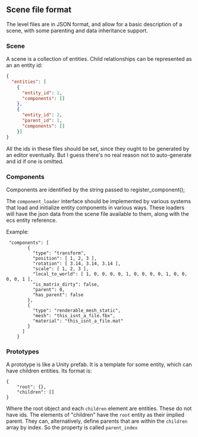 ## Scene file format

The level files are in JSON format, and allow for a basic description of a scene, 
with some parenting and data inheritance support. 

### Scene

A scene is a collection of entities. Child relationships can be represented
as an an entity id:

```json
{
  "entities": [
    {
      "entity_id": 1,
      "components": []
    },
    {
      "entity_id": 2,
      "parent_id": 1,
      "components": []
    }]
}
```

All the ids in these files should be set, since they ought to be generated 
by an editor eventually. But I guess there's no real reason not to auto-generate
and id if one is omitted.


### Components

Components are identified by the string passed to register_component();

The `component_loader` interface should be implemented by various systems that load and initialize entity components in various ways.
These loaders will have the json data from the scene file available to them, along with the ecs entity reference. 


Example:
```
 "components": [
        {
          "type": "transform",
          "position": [ 1, 2, 3 ],
          "rotation": [ 3.14, 3.14, 3.14 ],
          "scale": [ 1, 2, 3 ],
          "local_to_world": [ 1, 0, 0, 0, 0, 1, 0, 0, 0, 0, 1, 0, 0, 0, 0, 1 ],
          "is_matrix_dirty": false,
          "parent": 0,
          "has_parent": false
        },
        {
          "type": "renderable_mesh_static",
          "mesh": "this_isnt_a_file.fbx",
          "material": "this_isnt_a_file.mat"
        }
      ]
    }
```

### Prototypes

A prototype is like a Unity prefab. It is a template for some entity, which can have
children entities. Its format is:
```
{
    "root": {},
    "children": []
}
```
Where the root object and each `children` element are entities. These do not have ids.
The elements of "children" have the `root` entity as their implied parent. 
They can, alternatively, define parents that are within the `children` array
by index. So the property is called `parent_index` 